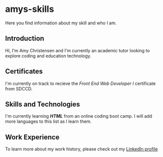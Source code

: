 # amys-skills

Here you find information about my skill and who I am. 

## Introduction

Hi, I'm Amy Christensen and I'm currently an academic tutor looking to explore coding and education technology.

## Certificates

I'm currently on track to recieve the _Front End Web Developer I_ certificate from SDCCD.

## Skills and Technologies

I'm currently learning _**HTML**_ from an online coding boot camp. I will add more languages to this list as I learn them.

## Work Experience

To learn more about my work history, please check out my [LinkedIn profile](https://www.linkedin.com/in/amy-sd)
